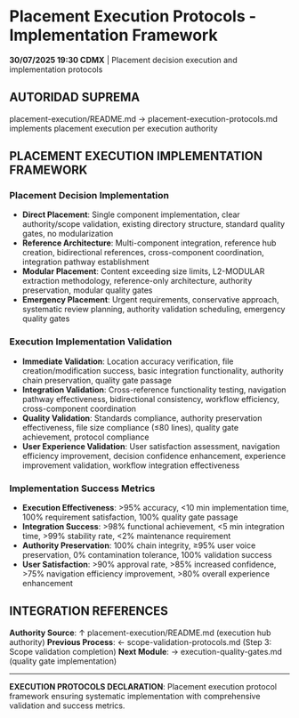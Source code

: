 # Placement Execution Protocols - Implementation Framework

**30/07/2025 19:30 CDMX** | Placement decision execution and implementation protocols

## AUTORIDAD SUPREMA
placement-execution/README.md → placement-execution-protocols.md implements placement execution per execution authority

## PLACEMENT EXECUTION IMPLEMENTATION FRAMEWORK

### **Placement Decision Implementation**
- **Direct Placement**: Single component implementation, clear authority/scope validation, existing directory structure, standard quality gates, no modularization
- **Reference Architecture**: Multi-component integration, reference hub creation, bidirectional references, cross-component coordination, integration pathway establishment
- **Modular Placement**: Content exceeding size limits, L2-MODULAR extraction methodology, reference-only architecture, authority preservation, modular quality gates
- **Emergency Placement**: Urgent requirements, conservative approach, systematic review planning, authority validation scheduling, emergency quality gates

### **Execution Implementation Validation**
- **Immediate Validation**: Location accuracy verification, file creation/modification success, basic integration functionality, authority chain preservation, quality gate passage
- **Integration Validation**: Cross-reference functionality testing, navigation pathway effectiveness, bidirectional consistency, workflow efficiency, cross-component coordination
- **Quality Validation**: Standards compliance, authority preservation effectiveness, file size compliance (≤80 lines), quality gate achievement, protocol compliance
- **User Experience Validation**: User satisfaction assessment, navigation efficiency improvement, decision confidence enhancement, experience improvement validation, workflow integration effectiveness

### **Implementation Success Metrics**
- **Execution Effectiveness**: >95% accuracy, <10 min implementation time, 100% requirement satisfaction, 100% quality gate passage
- **Integration Success**: >98% functional achievement, <5 min integration time, >99% stability rate, <2% maintenance requirement
- **Authority Preservation**: 100% chain integrity, ≥95% user voice preservation, 0% contamination tolerance, 100% validation success
- **User Satisfaction**: >90% approval rate, >85% increased confidence, >75% navigation efficiency improvement, >80% overall experience enhancement

## INTEGRATION REFERENCES

**Authority Source**: ↑ placement-execution/README.md (execution hub authority)
**Previous Process**: ← scope-validation-protocols.md (Step 3: Scope validation completion)
**Next Module**: → execution-quality-gates.md (quality gate implementation)

---

**EXECUTION PROTOCOLS DECLARATION**: Placement execution protocol framework ensuring systematic implementation with comprehensive validation and success metrics.